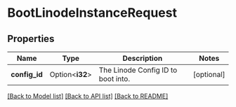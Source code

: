 # BootLinodeInstanceRequest

## Properties

Name | Type | Description | Notes
------------ | ------------- | ------------- | -------------
**config_id** | Option<**i32**> | The Linode Config ID to boot into.  | [optional]

[[Back to Model list]](../README.md#documentation-for-models) [[Back to API list]](../README.md#documentation-for-api-endpoints) [[Back to README]](../README.md)


